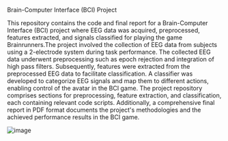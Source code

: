 Brain-Computer Interface (BCI) Project

This repository contains the code and final report for a Brain-Computer Interface (BCI) project where EEG data was acquired, preprocessed, features extracted, and signals classified for playing the game Brainrunners.The project involved the collection of EEG data from subjects using a 2-electrode system during task performance. The collected EEG data underwent preprocessing such as epoch rejection and integration of high pass filters. Subsequently, features were extracted from the preprocessed EEG data to facilitate classification. A classifier was developed to categorize EEG signals and map them to different actions, enabling control of the avatar in the BCI game. The project repository comprises sections for preprocessing, feature extraction, and classification, each containing relevant code scripts. Additionally, a comprehensive final report in PDF format documents the project's methodologies and the achieved performance results in the BCI game.



![image](https://github.com/user-attachments/assets/6087867b-7dfd-4386-be87-e61ed8bd1fe9)
